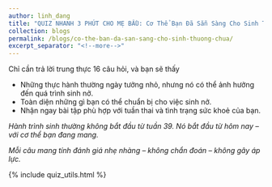 ```yaml
---
author: linh_dang
title: "QUIZ NHANH 3 PHÚT CHO MẸ BẦU: Cơ Thể Bạn Đã Sẵn Sàng Cho Sinh Thường Chưa?"
collection: blogs
permalink: /blogs/co-the-ban-da-san-sang-cho-sinh-thuong-chua/
excerpt_separator: "<!--more-->"
---
```


<!-- markdownlint-disable MD028 -->
<!-- markdownlint-disable MD033 -->

Chỉ cần trả lời trung thực 16 câu hỏi, và bạn sẽ thấy

- Những thực hành thường ngày tưởng nhỏ, nhưng nó có thể ảnh hưởng đến quá trình sinh nở.
- Toàn diện những gì bạn có thể chuẩn bị cho việc sinh nở.
- Nhận ngay bài tập phù hợp với tuần thai và tình trạng sức khoẻ của bạn.

_Hành trình sinh thường không bắt đầu từ tuần 39. Nó bắt đầu từ hôm nay – với cơ thể bạn đang mang._

_Mỗi câu mang tính đánh giá nhẹ nhàng – không chẩn đoán – không gây áp lực._

<div class="quiz-container">
  <!-- Progress Bar -->
  <div class="progress-container">
    <div class="progress-bar">
      <div class="progress-fill" id="progressFill"></div>
    </div>
    <div class="progress-text" id="progressText"></div>
  </div>

  <!-- Dynamic Question Container -->
  <div id="questionContainer"></div>

  <!-- Results Section -->
  <div class="quiz-results" id="results" style="display: none;">
    <div id="finalScore"></div>
    <button type="button" onclick="retryQuiz()" class="retry-btn">Làm lại Quiz</button>
  </div>
</div>

{% include quiz_utils.html %}
